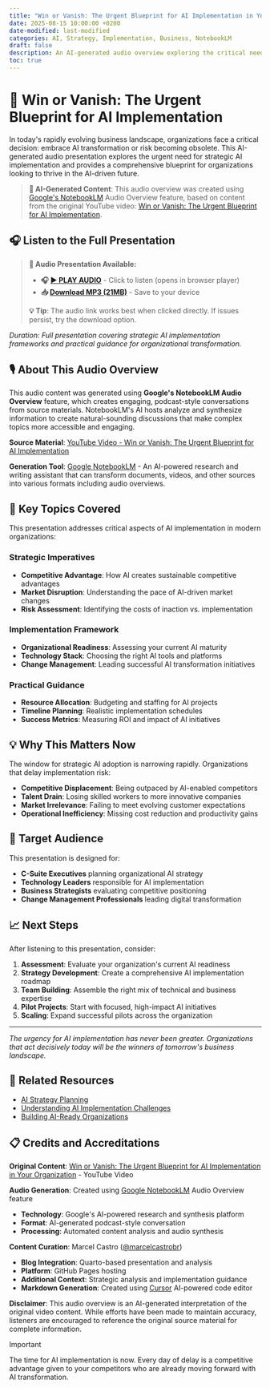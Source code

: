 ```yaml
---
title: "Win or Vanish: The Urgent Blueprint for AI Implementation in Your Organization"
date: 2025-08-15 10:00:00 +0200
date-modified: last-modified
categories: AI, Strategy, Implementation, Business, NotebookLM
draft: false
description: An AI-generated audio overview exploring the critical need for strategic AI adoption to remain competitive in today's rapidly evolving business landscape. Created using Google's NotebookLM.
toc: true
---
```


# 🎯 Win or Vanish: The Urgent Blueprint for AI Implementation

In today's rapidly evolving business landscape, organizations face a critical decision: embrace AI transformation or risk becoming obsolete. This AI-generated audio presentation explores the urgent need for strategic AI implementation and provides a comprehensive blueprint for organizations looking to thrive in the AI-driven future.

> **🤖 AI-Generated Content**: This audio overview was created using [Google's NotebookLM](https://notebooklm.google.com/) Audio Overview feature, based on content from the original YouTube video: [Win or Vanish: The Urgent Blueprint for AI Implementation](https://www.youtube.com/watch?v=NwuHxEw80gA&t=1827s).

## 🎧 Listen to the Full Presentation

> **🎵 Audio Presentation Available:**
> 
> - **🎧 [▶️ PLAY AUDIO](https://marcelcastrobr.github.io/posts/assets/Win_or_Vanish_AI_Implementation.mp3)** - Click to listen (opens in browser player)
> - **📥 [Download MP3 (21MB)](assets/Win_or_Vanish_AI_Implementation.mp3)** - Save to your device
> 
> **💡 Tip**: The audio link works best when clicked directly. If issues persist, try the download option.

*Duration: Full presentation covering strategic AI implementation frameworks and practical guidance for organizational transformation.*

## 🎙️ About This Audio Overview

This audio content was generated using **Google's NotebookLM Audio Overview** feature, which creates engaging, podcast-style conversations from source materials. NotebookLM's AI hosts analyze and synthesize information to create natural-sounding discussions that make complex topics more accessible and engaging.

**Source Material**: [YouTube Video - Win or Vanish: The Urgent Blueprint for AI Implementation](https://www.youtube.com/watch?v=NwuHxEw80gA&t=1827s)

**Generation Tool**: [Google NotebookLM](https://notebooklm.google.com/) - An AI-powered research and writing assistant that can transform documents, videos, and other sources into various formats including audio overviews.

## 🚀 Key Topics Covered

This presentation addresses critical aspects of AI implementation in modern organizations:

### Strategic Imperatives
- **Competitive Advantage**: How AI creates sustainable competitive advantages
- **Market Disruption**: Understanding the pace of AI-driven market changes
- **Risk Assessment**: Identifying the costs of inaction vs. implementation

### Implementation Framework
- **Organizational Readiness**: Assessing your current AI maturity
- **Technology Stack**: Choosing the right AI tools and platforms
- **Change Management**: Leading successful AI transformation initiatives

### Practical Guidance
- **Resource Allocation**: Budgeting and staffing for AI projects
- **Timeline Planning**: Realistic implementation schedules
- **Success Metrics**: Measuring ROI and impact of AI initiatives

## 💡 Why This Matters Now

The window for strategic AI adoption is narrowing rapidly. Organizations that delay implementation risk:

- **Competitive Displacement**: Being outpaced by AI-enabled competitors
- **Talent Drain**: Losing skilled workers to more innovative companies  
- **Market Irrelevance**: Failing to meet evolving customer expectations
- **Operational Inefficiency**: Missing cost reduction and productivity gains

## 🎯 Target Audience

This presentation is designed for:

- **C-Suite Executives** planning organizational AI strategy
- **Technology Leaders** responsible for AI implementation
- **Business Strategists** evaluating competitive positioning
- **Change Management Professionals** leading digital transformation

## 📈 Next Steps

After listening to this presentation, consider:

1. **Assessment**: Evaluate your organization's current AI readiness
2. **Strategy Development**: Create a comprehensive AI implementation roadmap
3. **Team Building**: Assemble the right mix of technical and business expertise
4. **Pilot Projects**: Start with focused, high-impact AI initiatives
5. **Scaling**: Expand successful pilots across the organization

---

*The urgency for AI implementation has never been greater. Organizations that act decisively today will be the winners of tomorrow's business landscape.*

## 🔗 Related Resources

- [AI Strategy Planning](https://marcelcastrobr.github.io/posts/2024-10-23-AgentsRevolution.html)
- [Understanding AI Implementation Challenges](https://marcelcastrobr.github.io/posts/)
- [Building AI-Ready Organizations](https://marcelcastrobr.github.io/)

## 📋 Credits and Accreditations

**Original Content**: [Win or Vanish: The Urgent Blueprint for AI Implementation in Your Organization](https://www.youtube.com/watch?v=NwuHxEw80gA&t=1827s) - YouTube Video

**Audio Generation**: Created using [Google NotebookLM](https://notebooklm.google.com/) Audio Overview feature
- **Technology**: Google's AI-powered research and synthesis platform
- **Format**: AI-generated podcast-style conversation
- **Processing**: Automated content analysis and audio synthesis

**Content Curation**: Marcel Castro ([@marcelcastrobr](https://github.com/marcelcastrobr))
- **Blog Integration**: Quarto-based presentation and analysis
- **Platform**: GitHub Pages hosting
- **Additional Context**: Strategic analysis and implementation guidance
- **Markdown Generation**: Created using [Cursor](https://cursor.sh/) AI-powered code editor

**Disclaimer**: This audio overview is an AI-generated interpretation of the original video content. While efforts have been made to maintain accuracy, listeners are encouraged to reference the original source material for complete information.

> [!IMPORTANT]
> The time for AI implementation is now. Every day of delay is a competitive advantage given to your competitors who are already moving forward with AI transformation.
